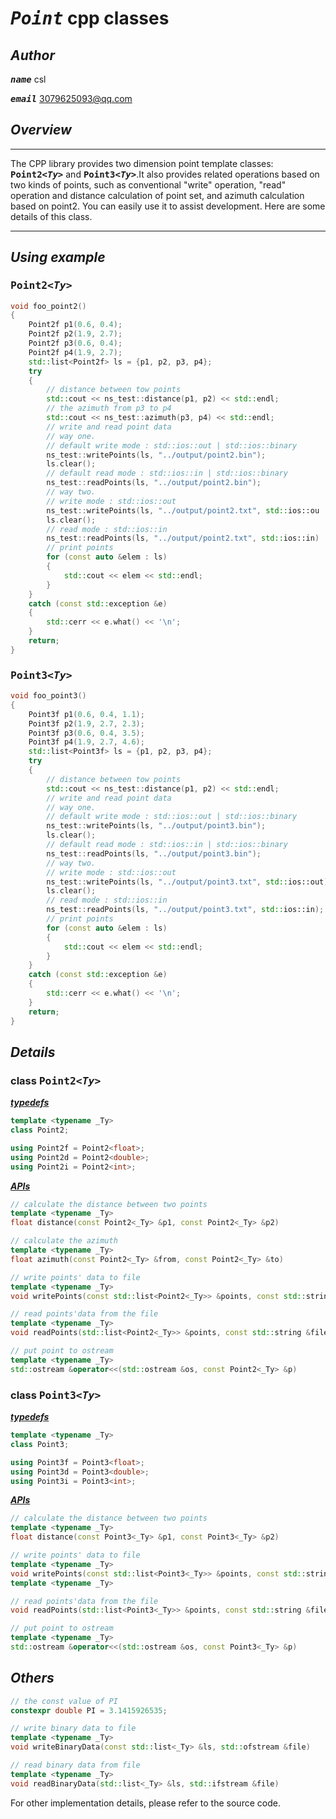 # <kbd>___Point___</kbd> cpp classes

## ***Author***

<kbd>___name___</kbd> csl  

<kbd>___email___</kbd> 3079625093@qq.com

## ***Overview***

___
The CPP library provides two dimension point template classes: <kbd>__Point2<_Ty>___</kbd> and <kbd>__Point3<_Ty>___</kbd>.It also provides related operations based on two kinds of points, such as conventional "write" operation, "read" operation and distance calculation of point set, and azimuth calculation based on point2. You can easily use it to assist development. Here are some details of this class.
___
## ***Using example***

### <kbd>__Point2<_Ty>___</kbd>  

```cpp
void foo_point2()
{
    Point2f p1(0.6, 0.4);
    Point2f p2(1.9, 2.7);
    Point2f p3(0.6, 0.4);
    Point2f p4(1.9, 2.7);
    std::list<Point2f> ls = {p1, p2, p3, p4};
    try
    {
        // distance between tow points
        std::cout << ns_test::distance(p1, p2) << std::endl;
        // the azimuth from p3 to p4
        std::cout << ns_test::azimuth(p3, p4) << std::endl;
        // write and read point data
        // way one.
        // default write mode : std::ios::out | std::ios::binary
        ns_test::writePoints(ls, "../output/point2.bin");
        ls.clear();
        // default read mode : std::ios::in | std::ios::binary
        ns_test::readPoints(ls, "../output/point2.bin");
        // way two.
        // write mode : std::ios::out
        ns_test::writePoints(ls, "../output/point2.txt", std::ios::ou
        ls.clear();
        // read mode : std::ios::in
        ns_test::readPoints(ls, "../output/point2.txt", std::ios::in)
        // print points
        for (const auto &elem : ls)
        {
            std::cout << elem << std::endl;
        }
    }
    catch (const std::exception &e)
    {
        std::cerr << e.what() << '\n';
    }
    return;
}
```
### <kbd>__Point3<_Ty>___</kbd>  

```cpp
void foo_point3()
{
    Point3f p1(0.6, 0.4, 1.1);
    Point3f p2(1.9, 2.7, 2.3);
    Point3f p3(0.6, 0.4, 3.5);
    Point3f p4(1.9, 2.7, 4.6);
    std::list<Point3f> ls = {p1, p2, p3, p4};
    try
    {
        // distance between tow points
        std::cout << ns_test::distance(p1, p2) << std::endl;
        // write and read point data
        // way one.
        // default write mode : std::ios::out | std::ios::binary
        ns_test::writePoints(ls, "../output/point3.bin");
        ls.clear();
        // default read mode : std::ios::in | std::ios::binary
        ns_test::readPoints(ls, "../output/point3.bin");
        // way two.
        // write mode : std::ios::out
        ns_test::writePoints(ls, "../output/point3.txt", std::ios::out);
        ls.clear();
        // read mode : std::ios::in
        ns_test::readPoints(ls, "../output/point3.txt", std::ios::in);
        // print points
        for (const auto &elem : ls)
        {
            std::cout << elem << std::endl;
        }
    }
    catch (const std::exception &e)
    {
        std::cerr << e.what() << '\n';
    }
    return;
}
```

## ***Details***

### class <kbd>__Point2<_Ty>___</kbd>

[___typedefs___]()
```cpp
template <typename _Ty>
class Point2;

using Point2f = Point2<float>;
using Point2d = Point2<double>;
using Point2i = Point2<int>;
```
[___APIs___]()

```cpp
// calculate the distance between two points
template <typename _Ty>
float distance(const Point2<_Ty> &p1, const Point2<_Ty> &p2)

// calculate the azimuth
template <typename _Ty>
float azimuth(const Point2<_Ty> &from, const Point2<_Ty> &to)

// write points' data to file
template <typename _Ty>
void writePoints(const std::list<Point2<_Ty>> &points, const std::string &filePath, std::ios_base::openmode mode = std::ios::out | std::ios::binary)

// read points'data from the file
template <typename _Ty>
void readPoints(std::list<Point2<_Ty>> &points, const std::string &filePath, std::ios_base::openmode mode = std::ios::in | std::ios::binary)

// put point to ostream
template <typename _Ty>
std::ostream &operator<<(std::ostream &os, const Point2<_Ty> &p)
```

### class <kbd>__Point3<_Ty>___</kbd>

[___typedefs___]()
```cpp
template <typename _Ty>
class Point3;

using Point3f = Point3<float>;
using Point3d = Point3<double>;
using Point3i = Point3<int>;
```
[___APIs___]()

```cpp
// calculate the distance between two points
template <typename _Ty>
float distance(const Point3<_Ty> &p1, const Point3<_Ty> &p2)

// write points' data to file
template <typename _Ty>
void writePoints(const std::list<Point3<_Ty>> &points, const std::string &filePath, std::ios_base::openmode mode = std::ios::out | std::ios::binary)
template <typename _Ty>

// read points'data from the file
void readPoints(std::list<Point3<_Ty>> &points, const std::string &filePath, std::ios_base::openmode mode = std::ios::in | std::ios::binary)

// put point to ostream
template <typename _Ty>
std::ostream &operator<<(std::ostream &os, const Point3<_Ty> &p)
```

## ***Others***

```cpp
// the const value of PI
constexpr double PI = 3.1415926535;

// write binary data to file
template <typename _Ty>
void writeBinaryData(const std::list<_Ty> &ls, std::ofstream &file)

// read binary data from file
template <typename _Ty>
void readBinaryData(std::list<_Ty> &ls, std::ifstream &file)
```

For other implementation details, please refer to the source code.